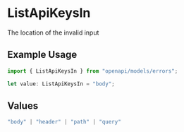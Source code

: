 # ListApiKeysIn

The location of the invalid input

## Example Usage

```typescript
import { ListApiKeysIn } from "openapi/models/errors";

let value: ListApiKeysIn = "body";
```

## Values

```typescript
"body" | "header" | "path" | "query"
```